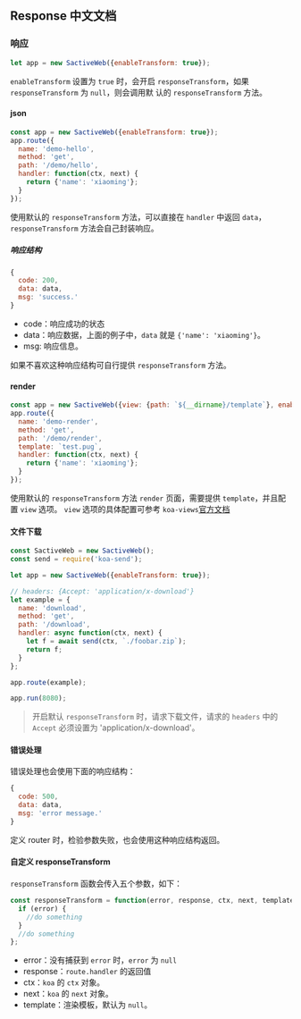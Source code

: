 ## Response 中文文档

### 响应
```javascript
let app = new SactiveWeb({enableTransform: true});
```
`enableTransform` 设置为 `true` 时，会开启 `responseTransform`，如果 `responseTransform` 为 `null`，则会调用默
认的 `responseTransform` 方法。

#### json
```javascript
const app = new SactiveWeb({enableTransform: true});
app.route({
  name: 'demo-hello',
  method: 'get',
  path: '/demo/hello',
  handler: function(ctx, next) {
    return {'name': 'xiaoming'};
  }
});

```
使用默认的 `responseTransform` 方法，可以直接在 `handler` 中返回 `data`，`responseTransform` 方法会自己封装响应。

##### 响应结构
```javascript
{
  code: 200,
  data: data,
  msg: 'success.'
}
```
- code：响应成功的状态
- data：响应数据，上面的例子中，`data` 就是 `{'name': 'xiaoming'}`。
- msg: 响应信息。

如果不喜欢这种响应结构可自行提供 `responseTransform` 方法。

#### render
```javascript
const app = new SactiveWeb({view: {path: `${__dirname}/template`}, enableTransform: true});
app.route({
  name: 'demo-render',
  method: 'get',
  path: '/demo/render',
  template: `test.pug`,
  handler: function(ctx, next) {
    return {'name': 'xiaoming'};
  }
});

```

使用默认的 `responseTransform` 方法 `render` 页面，需要提供 `template`，并且配置 `view` 选项。
`view` 选项的具体配置可参考 `koa-views`[官方文档](https://github.com/queckezz/koa-views)

#### 文件下载

```javascript
const SactiveWeb = new SactiveWeb();
const send = require('koa-send');

let app = new SactiveWeb({enableTransform: true});

// headers: {Accept: 'application/x-download'}
let example = {
  name: 'download',
  method: 'get',
  path: '/download',
  handler: async function(ctx, next) {
    let f = await send(ctx, `./foobar.zip`);
    return f;
  }
};

app.route(example);

app.run(8080);
```

> 开启默认 `responseTransform` 时，请求下载文件，请求的 `headers` 中的 `Accept` 必须设置为 'application/x-download'。

#### 错误处理

错误处理也会使用下面的响应结构：
```javascript
{
  code: 500,
  data: data,
  msg: 'error message.'
}
```

定义 router 时，检验参数失败，也会使用这种响应结构返回。

#### 自定义 responseTransform
`responseTransform` 函数会传入五个参数，如下：
```javascript
const responseTransform = function(error, response, ctx, next, template) {
  if (error) {
    //do something
  }
  //do something
};
```
- error：没有捕获到 `error` 时，`error` 为 `null`
- response：`route.handler` 的返回值
- ctx：`koa` 的 `ctx` 对象。
- next：`koa` 的 `next` 对象。
- template：渲染模板，默认为 `null`。

